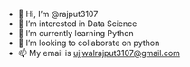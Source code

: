 - 👋 Hi, I’m @rajput3107
- 👀 I’m interested in Data Science
- 🌱 I’m currently learning Python
- 💞️ I’m looking to collaborate on python 
- 📫 My email is ujjwalrajput3107@gmail.com

<!---
rajput3107/rajput3107 is a ✨ special ✨ repository because its `README.md` (this file) appears on your GitHub profile.
You can click the Preview link to take a look at your changes.
--->
